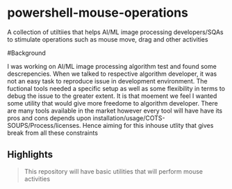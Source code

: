 # powershell-mouse-operations

A collection of utiltiies that helps AI/ML image processing developers/SQAs to stimulate operations such as mouse move, drag and other activities

#Background

I was working on AI/ML image processing algorithm test and found some descrepencies. When we talked to respective algorithm developer, it was not an easy task to reproduce issue in development environment. The fuctional tools needed a specific setup as well as some flexibility in terms to debug the issue to the greater extent. It is that moement we feel I wanted some utility that would give more freedome to algorithm developer. There are many tools available in the market however every tool will have have its pros and cons depends upon installation/usage/COTS-SOUPS/Process/licenses. Hence aiming for this inhouse utlity that gives break from all these constraints

## Highlights
> This repository will have basic utilities that will perform mouse activities
